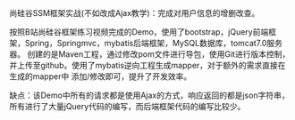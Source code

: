 尚硅谷SSM框架实战(不如改成Ajax教学)：完成对用户信息的增删改查。

按照B站尚硅谷框架练习视频完成的Demo，使用了bootstrap，jQuery前端框架，Spring，Springmvc，mybatis后端框架，MySQL数据库，tomcat7.0服务器。
创建的是Maven工程，通过修改pom文件进行导包，使用Git进行版本控制，并上传至github。使用了mybatis逆向工程生成mapper，对于额外的需求直接在生成的mapper中
添加/修改即可，提升了开发效率。

缺点：该Demo中所有的请求都是使用Ajax的方式，响应返回的都是json字符串，所有进行了大量jQuery代码的编写，而后端框架代码的编写比较少。
